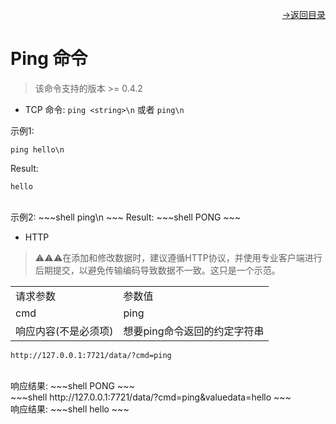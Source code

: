 [<p align="right">->返回目录</p>](../0.directory.md)  

# Ping 命令  

>该命令支持的版本 >= 0.4.2

* TCP
命令: `ping <string>\n` 或者 `ping\n`  

示例1:  
~~~shell
ping hello\n
~~~
Result:  
~~~shell
hello
~~~

<br>
示例2:  
~~~shell
ping\n
~~~
Result:  
~~~shell
PONG
~~~
<br>

* HTTP
>⚠⚠⚠在添加和修改数据时，建议遵循HTTP协议，并使用专业客户端进行后期提交，以避免传输编码导致数据不一致。这只是一个示范。  

<table>
    <tr>
        <td>请求参数</td>
        <td>参数值</td>
    </tr>
    <tr>
        <td>cmd</td>
        <td>ping</td>
    </tr>
    <tr>
        <td>响应内容(不是必须项)</td>
        <td>想要ping命令返回的约定字符串</td>
    </tr> 
</table> 

~~~shell
http://127.0.0.1:7721/data/?cmd=ping
~~~
<br>
响应结果:  
~~~shell  
PONG
~~~  


<br>
~~~shell  
http://127.0.0.1:7721/data/?cmd=ping&valuedata=hello
~~~  
<br>
响应结果:  
~~~shell  
hello
~~~  

<br>